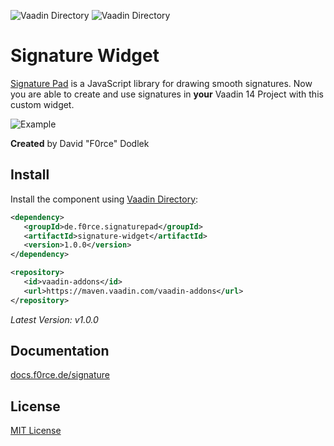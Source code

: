 ![Vaadin Directory](https://img.shields.io/vaadin-directory/status/signature-widget?style=for-the-badge)
![Vaadin Directory](https://img.shields.io/vaadin-directory/rating/signature-widget?style=for-the-badge)

# Signature Widget

[Signature Pad](https://github.com/szimek/signature_pad) is a JavaScript library for drawing smooth signatures. Now you are able
to create and use signatures in **your** Vaadin 14 Project with this custom widget.

![Example](https://f.cloud.github.com/assets/9873/268046/9ced3454-8efc-11e2-816e-a9b170a51004.png)

**Created** by David "F0rce" Dodlek


## Install

Install the component using [Vaadin Directory](https://vaadin.com/directory/component/signature-widget):

```xml
<dependency>
   <groupId>de.f0rce.signaturepad</groupId>
   <artifactId>signature-widget</artifactId>
   <version>1.0.0</version>
</dependency>
```
```xml
<repository>
   <id>vaadin-addons</id>
   <url>https://maven.vaadin.com/vaadin-addons</url>
</repository>
```

*Latest Version: v1.0.0*


## Documentation

[docs.f0rce.de/signature](https://docs.f0rce.de/signature)


## License

[MIT License](http://opensource.org/licenses/MIT)

